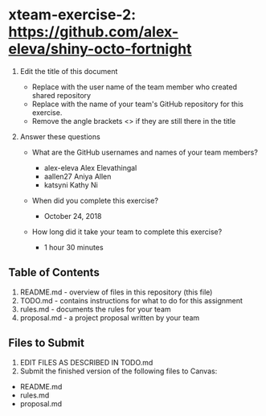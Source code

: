# xteam-exercise-2: https://github.com/alex-eleva/shiny-octo-fortnight

1. Edit the title of this document
   * Replace <UserName> with the user name of the team member who created shared repository
   * Replace <GitHubRepositoryName> with the name of your team's GitHub repository for this exercise.
   * Remove the angle brackets <> if they are still there in the title

2. Answer these questions
   * What are the GitHub usernames and names of your team members?
       * alex-eleva   Alex Elevathingal
       * aallen27     Aniya Allen
       * katsyni      Kathy Ni
     
   * When did you complete this exercise?
   
       * October 24, 2018
   
   * How long did it take your team to complete this exercise? 
   
       * 1 hour 30 minutes
   

## Table of Contents

1. README.md - overview of files in this repository (this file)
2. TODO.md - contains instructions for what to do for this assignment
3. rules.md - documents the rules for your team
4. proposal.md - a project proposal written by your team

## Files to Submit

1. EDIT FILES AS DESCRIBED IN TODO.md
2. Submit the finished version of the following files to Canvas:

* README.md
* rules.md
* proposal.md
